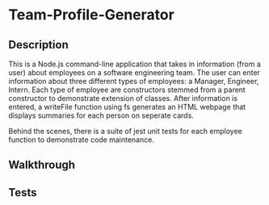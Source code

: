 # Team-Profile-Generator

## Description
This is a Node.js command-line application that takes in information (from a user) about employees on a software engineering team. The user can enter information about three different types of employees: a Manager, Engineer, Intern. Each type of employee are constructors stemmed from a parent constructor to demonstrate extension of classes. After information is entered, a writeFile function using fs generates an HTML webpage that displays summaries for each person on seperate cards. 

Behind the scenes, there is a suite of jest unit tests for each employee function to demonstrate code maintenance.

## Walkthrough

## Tests